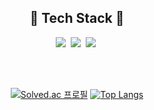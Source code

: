 <h2 align="center">🔨 Tech Stack 🔨</h2>
<p align="center">
  <img src="https://img.shields.io/badge/Java-007396?style=flat-square&logo=Java&logoColor=white"/></a>&nbsp
  <img src="https://img.shields.io/badge/Javascript-ffb13b?style=flat-square&logo=javascript&logoColor=white"/></a>&nbsp
  <img src="https://img.shields.io/badge/Node.js-339933?style=flat-square&logo=Node.js&logoColor=white"/></a>&nbsp
</p>
<br>
<br>

<div align=center>
  
[![Solved.ac
프로필](http://mazassumnida.wtf/api/v2/generate_badge?boj=phs0345)](https://solved.ac/phs0345)
[![Top Langs](https://github-readme-stats.vercel.app/api/top-langs/?username=ParkHyunS00&layout=compact&theme=dracula)](https://github.com/metleeha)

</div>

<!--
**ParkHyunS00/ParkHyunS00** is a ✨ _special_ ✨ repository because its `README.md` (this file) appears on your GitHub profile.

Here are some ideas to get you started:

- 🔭 I’m currently working on ...
- 🌱 I’m currently learning ...
- 👯 I’m looking to collaborate on ...
- 🤔 I’m looking for help with ...
- 💬 Ask me about ...
- 📫 How to reach me: ...
- 😄 Pronouns: ...
- ⚡ Fun fact: ...
-->
